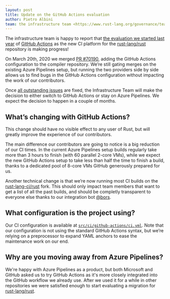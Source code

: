 ```yaml
---
layout: post
title: Update on the GitHub Actions evaluation
author: Pietro Albini
team: the infrastructure team <https://www.rust-lang.org/governance/teams/operations#infra>
---
```


The infrastructure team is happy to report that [the evaluation we started last
year][prev] of [GitHub Actions][gha] as the new CI platform for the
[rust-lang/rust] repository is making progress!

On March 20th, 2020 we merged [PR #70190][70190], adding the GitHub Actions
configuration to the compiler repository. We’re still gating merges on the
existing Azure Pipelines setup, but running the two providers side by side
allows us to find bugs in the GitHub Actions configuration without impacting
the work of our contributors.

Once [all outstanding issues][gha-issues] are fixed, the Infrastructure Team
will make the decision to either switch to GitHub Actions or stay on Azure
Pipelines. We expect the decision to happen in a couple of months.

## What’s changing with GitHub Actions?

This change should have no visible effect to any user of Rust, but will greatly
improve the experience of our contributors.

The main difference our contributors are going to notice is a big reduction of
our CI times. In the current Azure Pipelines setup builds regularly take more
than 3 hours to finish (with 60 parallel 2-core VMs), while we expect the new
GitHub Actions setup to take less than half the time to finish a build, thanks
to a dedicated pool of 8-core VMs GitHub generously prepared for us.

Another technical change is that we’re now running most CI builds on the
[rust-lang-ci/rust] fork. This should only impact team members that want to get
a list of all the past builds, and should be completly transparent to everyone
else thanks to our integration bot [@bors].

## What configuration is the project using?

Our CI configuration is available at [`src/ci/github-actions/ci.yml`][config].
Note that our configuration is not using the standard GitHub Actions syntax,
but we’re relying on a preprocessor to expand YAML anchors to ease the
maintenance work on our end.

## Why are you moving away from Azure Pipelines?

We're happy with Azure Pipelines as a product, but both Microsoft and GitHub
asked us to try GitHub Actions as it's more closely integrated into the GitHub
workflow we already use. After we used it for a while in other repositories we
were satisfied enough to start evaluating a migration for [rust-lang/rust].

[prev]: https://blog.rust-lang.org/inside-rust/2019/11/14/evaluating-github-actions.html
[gha]: https://github.com/features/actions
[rust-lang-ci/rust]: https://github.com/rust-lang-ci/rust
[rust-lang/rust]: https://github.com/rust-lang/rust
[70190]: https://github.com/rust-lang/rust/pull/70190
[gha-issues]: https://github.com/rust-lang/rust/labels/A-github-actions
[@bors]: https://github.com/rust-lang/homu
[config]: https://github.com/rust-lang/rust/blob/master/src/ci/github-actions/ci.yml
